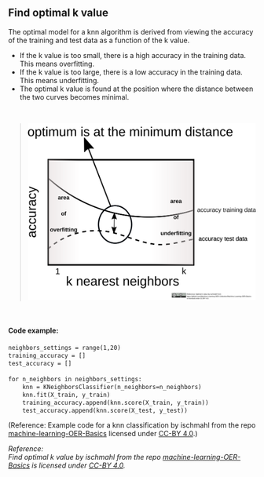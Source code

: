 <!--
SPDX-FileCopyrightText: 2023 Machine-Learning-OER-Collection
SPDX-License-Identifier: CC-BY-4.0
-->
## Find optimal k value

The optimal model for a knn algorithm is derived from viewing the accuracy of the training and test data as a function of the k value.
* If the k value is too small, there is a high accuracy in the training data. This means overfitting.
* If the k value is too large, there is a low accuracy in the training data. This means underfitting.
* The optimal k value is found at the position where the distance between the two curves becomes minimal.

<br>

>![optimal k value](../img/knn_classification_optimal_k_value.svg)

<br>

#### Code example:

    neighbors_settings = range(1,20)
    training_accuracy = []
    test_accuracy = []

    for n_neighbors in neighbors_settings:
        knn = KNeighborsClassifier(n_neighbors=n_neighbors)
        knn.fit(X_train, y_train)
        training_accuracy.append(knn.score(X_train, y_train))
        test_accuracy.append(knn.score(X_test, y_test))

(Reference: Example code for a knn classification by ischmahl from the repo [machine-learning-OER-Basics](https://github.com/Machine-Learning-OER-Collection/Machine-Learning-OER-Basics) licensed under [CC-BY 4.0](https://creativecommons.org/licenses/by/4.0/).)

_Reference:  
Find optimal k value by ischmahl from the repo [machine-learning-OER-Basics](https://github.com/Machine-Learning-OER-Collection/Machine-Learning-OER-Basics) is licensed under [CC-BY 4.0](https://creativecommons.org/licenses/by/4.0/)._
